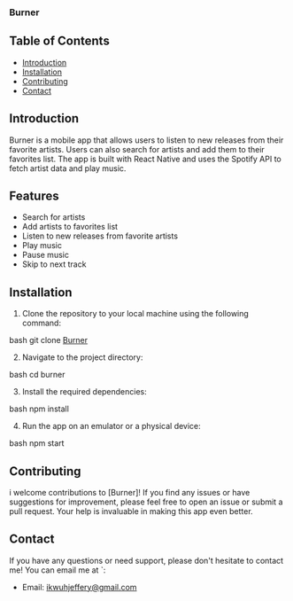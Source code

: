 ### Burner

## Table of Contents

- [Introduction](#introduction)
- [Installation](#installation)
- [Contributing](#contributing)
- [Contact](#contact)

## Introduction

Burner is a mobile app that allows users to listen to new releases from their favorite artists. Users can also search for artists and add them to their favorites list. The app is built with React Native and uses the Spotify API to fetch artist data and play music.

## Features

- Search for artists
- Add artists to favorites list
- Listen to new releases from favorite artists
- Play music
- Pause music
- Skip to next track

## Installation

1. Clone the repository to your local machine using the following command:

bash
git clone [Burner](https://github.com/Jcolejeff/burner.git)

2. Navigate to the project directory:

bash
cd burner

3. Install the required dependencies:

bash
npm install

4. Run the app on an emulator or a physical device:

bash
npm start

## Contributing

i welcome contributions to [Burner]! If you find any issues or have suggestions for improvement, please feel free to open an issue or submit a pull request. Your help is invaluable in making this app even better.

## Contact

If you have any questions or need support, please don't hesitate to contact me! You can email me at `:

- Email: ikwuhjeffery@gmail.com
